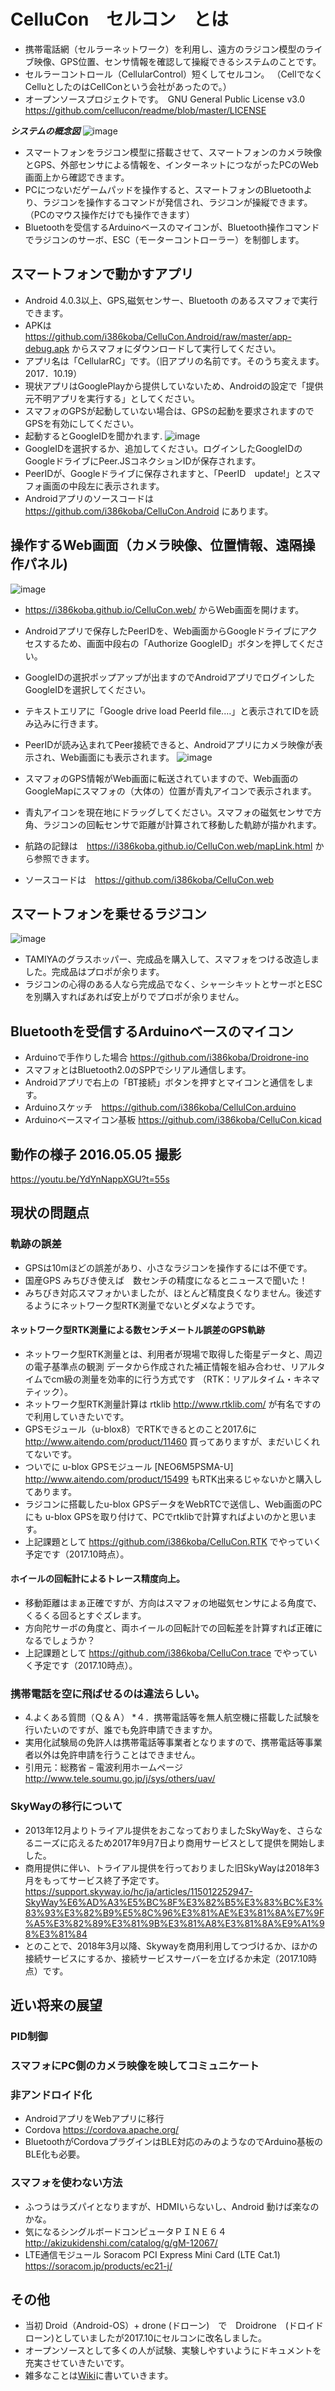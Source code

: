 # CelluCon　セルコン　とは
* 携帯電話網（セルラーネットワーク）を利用し、遠方のラジコン模型のライブ映像、GPS位置、センサ情報を確認して操縦できるシステムのことです。
* セルラーコントロール（CellularControl）短くしてセルコン。 （CellでなくCelluとしたのはCellConという会社があったので。）
* オープンソースプロジェクトです。　GNU General Public License v3.0　https://github.com/cellucon/readme/blob/master/LICENSE

**_システムの概念図_**
![image](https://github.com/cellucon/readme/blob/master/diagram.png)
* スマートフォンをラジコン模型に搭載させて、スマートフォンのカメラ映像とGPS、外部センサによる情報を、インターネットにつながったPCのWeb画面上から確認できます。
* PCにつないだゲームパッドを操作すると、スマートフォンのBluetoothより、ラジコンを操作するコマンドが発信され、ラジコンが操縦できます。
（PCのマウス操作だけでも操作できます）
* Bluetoothを受信するArduinoベースのマイコンが、Bluetooth操作コマンドでラジコンのサーボ、ESC（モーターコントローラー）を制御します。

## スマートフォンで動かすアプリ
* Android 4.0.3以上、GPS,磁気センサー、Bluetooth のあるスマフォで実行できます。
* APKは　https://github.com/i386koba/CelluCon.Android/raw/master/app-debug.apk からスマフォにダウンロードして実行してください。
* アプリ名は「CellularRC」です。（旧アプリの名前です。そのうち変えます。2017．10.19）
* 現状アプリはGooglePlayから提供していないため、Androidの設定で「提供元不明アプリを実行する」としてください。
* スマフォのGPSが起動していない場合は、GPSの起動を要求されますのでGPSを有効にしてください。
* 起動するとGoogleIDを聞かれます.
![image](https://github.com/cellucon/readme/blob/master/GoogleID-select.png)
* GoogleIDを選択するか、追加してください。ログインしたGoogleIDのGoogleドライブにPeer.JSコネクションIDが保存されます。
* PeerIDが、Googleドライブに保存されますと、「PeerID　update!」とスマフォ画面の中段左に表示されます。
* Androidアプリのソースコードは　https://github.com/i386koba/CelluCon.Android にあります。

## 操作するWeb画面（カメラ映像、位置情報、遠隔操作パネル)
![image](https://github.com/cellucon/readme/blob/master/web-pilot.png)
* https://i386koba.github.io/CelluCon.web/ からWeb画面を開けます。
* Androidアプリで保存したPeerIDを、Web画面からGoogleドライブにアクセスするため、画面中段右の「Authorize GoogleID」ボタンを押してください。
* GoogleIDの選択ポップアップが出ますのでAndroidアプリでログインしたGoogleIDを選択してください。
* テキストエリアに「Google drive load PeerId file.…」と表示されてIDを読み込みに行きます。
* PeerIDが読み込まれてPeer接続できると、Androidアプリにカメラ映像が表示され、Web画面にも表示されます。
![image](https://github.com/cellucon/readme/blob/master/CelluerRC-RUN.png)
* スマフォのGPS情報がWeb画面に転送されていますので、Web画面のGoogleMapにスマフォの（大体の）位置が青丸アイコンで表示されます。
* 青丸アイコンを現在地にドラッグしてください。スマフォの磁気センサで方角、ラジコンの回転センサで距離が計算されて移動した軌跡が描かれます。

* 航路の記録は　https://i386koba.github.io/CelluCon.web/mapLink.html から参照できます。
* ソースコードは　https://github.com/i386koba/CelluCon.web
　
## スマートフォンを乗せるラジコン
![image](https://github.com/cellucon/readme/blob/master/rover.png)
* TAMIYAのグラスホッパー、完成品を購入して、スマフォをつける改造しました。完成品はプロポが余ります。
* ラジコンの心得のある人なら完成品でなく、シャーシキットとサーボとESCを別購入すればあれば安上がりでプロポが余りません。

## Bluetoothを受信するArduinoベースのマイコン
* Arduinoで手作りした場合 https://github.com/i386koba/Droidrone-ino
* スマフォとはBluetooth2.0のSPPでシリアル通信します。
* Androidアプリで右上の「BT接続」ボタンを押すとマイコンと通信をします。
* Arduinoスケッチ　https://github.com/i386koba/CellulCon.arduino
* Arduinoベースマイコン基板 https://github.com/i386koba/CelluCon.kicad

## 動作の様子 2016.05.05 撮影
https://youtu.be/YdYnNappXGU?t=55s

## 現状の問題点
### 軌跡の誤差
* GPSは10mほどの誤差があり、小さなラジコンを操作するには不便です。
* 国産GPS みちびき使えば　数センチの精度になるとニュースで聞いた！　
* みちびき対応スマフォかいましたが、ほとんど精度良くなりません。後述するようにネットワーク型RTK測量でないとダメなようです。

#### ネットワーク型RTK測量による数センチメートル誤差のGPS軌跡
* ネットワーク型RTK測量とは、利用者が現場で取得した衛星データと、周辺の電子基準点の観測 データから作成された補正情報を組み合わせ、リアルタイムでcm級の測量を効率的に行う方式です （RTK：リアルタイム・キネマティック）。
* ネットワーク型RTK測量計算は rtklib http://www.rtklib.com/ が有名ですので利用していきたいです。
* GPSモジュール（u-blox8）でRTKできるとのこと2017.6に http://www.aitendo.com/product/11460 買ってありますが、まだいじくれてないです。 
* ついでに u-blox GPSモジュール [NEO6M5PSMA-U]　http://www.aitendo.com/product/15499 もRTK出来るじゃないかと購入してあります。
* ラジコンに搭載したu-blox GPSデータをWebRTCで送信し、Web画面のPCにも u-blox GPSを取り付けて、PCでrtklibで計算すればよいのかと思います。
* 上記課題として https://github.com/i386koba/CelluCon.RTK でやっていく予定です（2017.10時点）。

#### ホイールの回転計によるトレース精度向上。
* 移動距離はまぁ正確ですが、方向はスマフォの地磁気センサによる角度で、くるくる回るとすぐズレます。
* 方向陀サーボの角度と、両ホイールの回転計での回転差を計算すれば正確になるでしょうか？
* 上記課題として https://github.com/i386koba/CelluCon.trace でやっていく予定です（2017.10時点）。

### 携帯電話を空に飛ばせるのは違法らしい。
* 4.よくある質問（Ｑ＆Ａ）
*４．携帯電話等を無人航空機に搭載した試験を行いたいのですが、誰でも免許申請できますか。
* 実用化試験局の免許人は携帯電話等事業者となりますので、携帯電話等事業者以外は免許申請を行うことはできません。
* 引用元：総務省 – 電波利用ホームページ
http://www.tele.soumu.go.jp/j/sys/others/uav/

### SkyWayの移行について
* 2013年12月よりトライアル提供をおこなっておりましたSkyWayを、さらなるニーズに応えるため2017年9月7日より商用サービスとして提供を開始しました。
* 商用提供に伴い、トライアル提供を行っておりました旧SkyWayは2018年3月をもってサービス終了予定です。
https://support.skyway.io/hc/ja/articles/115012252947-SkyWay%E6%AD%A3%E5%BC%8F%E3%82%B5%E3%83%BC%E3%83%93%E3%82%B9%E5%8C%96%E3%81%AE%E3%81%8A%E7%9F%A5%E3%82%89%E3%81%9B%E3%81%A8%E3%81%8A%E9%A1%98%E3%81%84
* とのことで、2018年3月以降、Skywayを商用利用してつづけるか、ほかの接続サービスにするか、接続サービスサーバーを立げるか未定（2017.10時点）です。

## 近い将来の展望
### PID制御

### スマフォにPC側のカメラ映像を映してコミュニケート

### 非アンドロイド化
* AndroidアプリをWebアプリに移行
* Cordova https://cordova.apache.org/ 
* BluetoothがCordovaプラグインはBLE対応のみのようなのでArduino基板のBLE化も必要。

### スマフォを使わない方法
* ふつうはラズパイとなりますが、HDMIいらないし、Android 動けば楽なのかな。
* 気になるシングルボードコンピュータＰＩＮＥ６４　http://akizukidenshi.com/catalog/g/gM-12067/
* LTE通信モジュール Soracom PCI Express Mini Card (LTE Cat.1) https://soracom.jp/products/ec21-j/


## その他 
* 当初 Droid（Android-OS）+ drone (ドローン)　で　Droidrone　(ドロイドローン)としていましたが2017.10にセルコンに改名しました。
* オープンソースとして多くの人が試験、実験しやすいようにドキュメントを充実させていきたいです。
* 雑多なことは[Wiki](https://github.com/cellucon/readme/wiki)に書いていきます。
